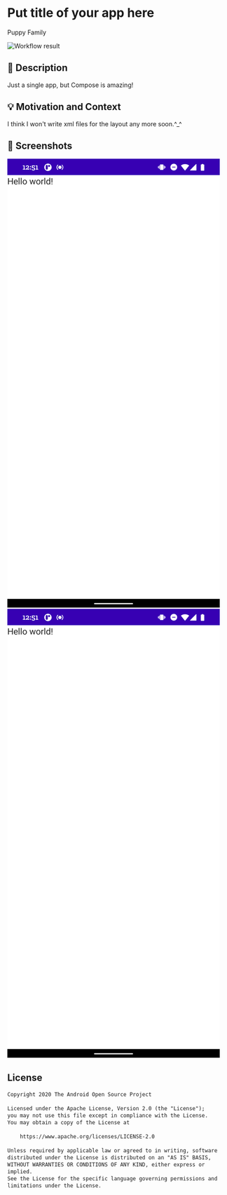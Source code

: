 # Put title of your app here
Puppy Family
<!--- Replace <OWNER> with your Github Username and <REPOSITORY> with the name of your repository. -->
<!--- You can find both of these in the url bar when you open your repository in github. -->
![Workflow result](https://github.com/lemonlwq/PuppyFamily/workflows/Check/badge.svg)


## :scroll: Description
<!--- Describe your app in one or two sentences -->
Just a single app, but Compose is amazing!

## :bulb: Motivation and Context
<!--- Optionally point readers to interesting parts of your submission. -->
<!--- What are you especially proud of? -->
I think I won't write xml files for the layout any more soon.^_^

## :camera_flash: Screenshots
<!-- You can add more screenshots here if you like -->
<img src="/results/screenshot_1.png">&emsp;<img src="/results/screenshot_2.png">

## License
```
Copyright 2020 The Android Open Source Project

Licensed under the Apache License, Version 2.0 (the "License");
you may not use this file except in compliance with the License.
You may obtain a copy of the License at

    https://www.apache.org/licenses/LICENSE-2.0

Unless required by applicable law or agreed to in writing, software
distributed under the License is distributed on an "AS IS" BASIS,
WITHOUT WARRANTIES OR CONDITIONS OF ANY KIND, either express or implied.
See the License for the specific language governing permissions and
limitations under the License.
```
